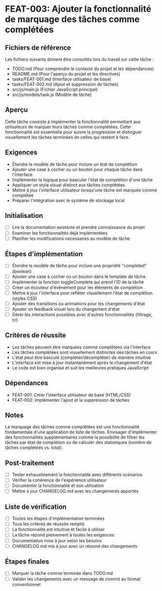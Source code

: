# FEAT-003: Ajouter la fonctionnalité de marquage des tâches comme complétées

## Fichiers de référence
Les fichiers suivants doivent être consultés lors du travail sur cette tâche :
- TODO.md (Pour comprendre le contexte du projet et les dépendances)
- README.md (Pour l'aperçu du projet et les directives)
- tasks/FEAT-001.md (Interface utilisateur de base)
- tasks/FEAT-002.md (Ajout et suppression de tâches)
- src/js/main.js (Fichier JavaScript principal)
- src/js/models/task.js (Modèle de tâche)

## Aperçu
Cette tâche consiste à implémenter la fonctionnalité permettant aux utilisateurs de marquer leurs tâches comme complétées. Cette fonctionnalité est essentielle pour suivre la progression et distinguer visuellement les tâches terminées de celles qui restent à faire.

## Exigences
- Étendre le modèle de tâche pour inclure un état de complétion
- Ajouter une case à cocher ou un bouton pour chaque tâche dans l'interface
- Implémenter la logique pour basculer l'état de complétion d'une tâche
- Appliquer un style visuel distinct aux tâches complétées
- Mettre à jour l'interface utilisateur lorsqu'une tâche est marquée comme complétée
- Préparer l'intégration avec le système de stockage local

## Initialisation
- [ ] Lire la documentation existante et prendre connaissance du projet
- [ ] Examiner les fonctionnalités déjà implémentées
- [ ] Planifier les modifications nécessaires au modèle de tâche

## Étapes d'implémentation
- [ ] Étendre le modèle de tâche pour inclure une propriété "completed" (boolean)
- [ ] Ajouter une case à cocher ou un bouton dans le template de tâche
- [ ] Implémenter la fonction toggleComplete qui prend l'ID de la tâche
- [ ] Créer un écouteur d'événement pour les éléments de complétion
- [ ] Mettre à jour l'interface pour refléter visuellement l'état de complétion (styles CSS)
- [ ] Ajouter des transitions ou animations pour les changements d'état
- [ ] Ajouter un feedback visuel lors du changement d'état
- [ ] Gérer les interactions possibles avec d'autres fonctionnalités (filtrage, tri)

## Critères de réussite
- Les tâches peuvent être marquées comme complétées via l'interface
- Les tâches complétées sont visuellement distinctes des tâches en cours
- L'état peut être basculé (compléter/décompléter) de manière intuitive
- L'interface est mise à jour instantanément après le changement d'état
- Le code est bien organisé et suit les meilleures pratiques JavaScript

## Dépendances
- FEAT-001: Créer l'interface utilisateur de base (HTML/CSS)
- FEAT-002: Implémenter l'ajout et la suppression de tâches

## Notes
Le marquage des tâches comme complétées est une fonctionnalité fondamentale d'une application de liste de tâches. Envisager d'implémenter des fonctionnalités supplémentaires comme la possibilité de filtrer les tâches par état de complétion ou de calculer des statistiques (nombre de tâches complétées vs. total).

## Post-traitement
- [ ] Tester exhaustivement la fonctionnalité avec différents scénarios
- [ ] Vérifier la cohérence de l'expérience utilisateur
- [ ] Documenter la fonctionnalité et son utilisation
- [ ] Mettre à jour CHANGELOG.md avec les changements apportés

## Liste de vérification
- [ ] Toutes les étapes d'implémentation terminées
- [ ] Tous les critères de réussite remplis
- [ ] La fonctionnalité est intuitive et facile à utiliser
- [ ] La tâche répond pleinement à toutes les exigences
- [ ] Documentation mise à jour selon les besoins
- [ ] CHANGELOG.md mis à jour avec un résumé des changements

## Étapes finales
- [ ] Marquer la tâche comme terminée dans TODO.md
- [ ] Valider les changements avec un message de commit au format conventionnel 